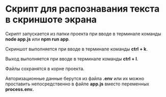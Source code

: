 # Скрипт для распознавания текста в скриншоте экрана

Скрипт запускается из папки проекта при вводе в терминале команды **node app.js** или **npm run app**.

Скриншот выполняется при вводе в терминале команды **ctrl + k**.

Выход выполняется при вводе в терминале команды **ctrl + l**.

Файлы сохранятся в корне проекта.

Авторизационные данные берутся из файла **.env** или их можно проставить непосредственно в файле **app.js** вместо переменных **process.env.**
